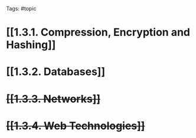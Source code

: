 Tags: #topic
# [[1.3.1. Compression, Encryption and Hashing]]
# [[1.3.2. Databases]]
# ~~[[1.3.3. Networks]]~~
# ~~[[1.3.4. Web Technologies]]~~